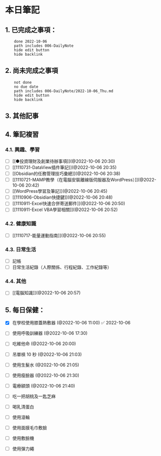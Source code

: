 
# 本日筆記

## 1. 已完成之事項：
```tasks
	done 2022-10-06
	path includes 006-DailyNote
	hide edit button 
	hide backlink
```

## 2. 尚未完成之事項
```tasks
	not done
	no due date
	path includes 006-DailyNote/2022-10-06_Thu.md
	hide edit button 
	hide backlink
```

## 3. 其他記事

## 4. 筆記複習
### 4.1. 興趣、學習
- [ ] [[●投資理財及創業待辦事項]](@2022-10-06 20:30)
- [ ] [[1110731-DataView插件筆記]](@2022-10-06 20:35)
- [ ] [[Obsidian的任務管理技巧彙總]](@2022-10-06 20:38)
- [ ] [[1110721-MAMP教學（在電腦安裝離線版伺服器及WordPress）]](@2022-10-06 20:42)
- [ ] [[WordPress學習及筆記]](@2022-10-06 20:45)
- [ ] [[1110906-Obsidian快捷鍵]](@2022-10-06 20:48)
- [ ] [[1110911-Excel快速合併寄送郵件]](@2022-10-06 20:50)
- [ ] [[1110911-Excel VBA學習相關]](@2022-10-06 20:52)

### 4.2. 健康知識
- [ ] [[1110717-能量運動指南]](@2022-10-06 20:55)

### 4.3. 日常生活
- [ ] 記帳
- [ ] 日常生活紀錄（人際關係、行程紀錄、工作紀錄等）

### 4.4. 其他
- [ ] [[電腦知識]](@2022-10-06 20:57)

## 5. 每日保健：
- [x] 在學校使用膝蓋熱敷器 (@2022-10-06 11:00) ✅ 2022-10-06
- [ ] 使用呼吸訓練器 (@2022-10-06 17:30)
- [ ] 吃維他命 (@2022-10-06 20:00)
- [ ] 吊單槓 10 秒 (@2022-10-06 21:03)
- [ ] 使用生髮水 (@2022-10-06 21:05)
- [ ] 使用瘦臉器 (@2022-10-06 21:30)
- [ ] 電療額頭 (@2022-10-06 21:40)
- [ ] 吃一把胡桃及一匙芝麻
- [ ] 喝乳清蛋白
- [ ] 使用滾輪
- [ ] 使用面膜毛巾敷臉
- [ ] 使用敷臉機
- [ ] 使用彈力繩


